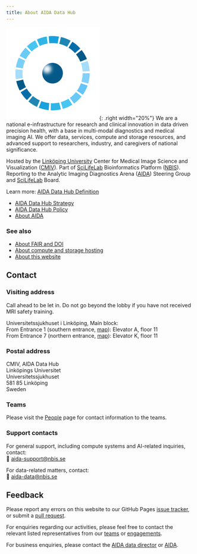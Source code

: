 ```yaml
---
title: About AIDA Data Hub
---
```

![AIDA Data Hub logo](/assets/icons/aida-icon.png){: .right width="20%"}
We are a national e-infrastructure for research and clinical innovation in data
driven precision health, with a base in multi-modal diagnostics and medical
imaging AI. We offer data, services, compute and storage resources, and advanced
support to researchers, industry, and caregivers of national significance.

Hosted by the [Linköping University](https://liu.se)
Center for Medical Image Science and Visualization ([CMIV](https://liu.se/cmiv)).
Part of [SciLifeLab](https://scilifelab.se) Bioinformatics Platform ([NBIS](https://nbis.se)).
Reporting to the Analytic Imaging Diagnostics Arena ([AIDA](/about/aida)) Steering Group
and [SciLifeLab](https://scilifelab.se) Board.

Learn more: [AIDA Data Hub Definition](../policy/definition)

* [AIDA Data Hub Strategy](../policy/strategy)
* [AIDA Data Hub Policy](../policy)
* [About AIDA](/about/engagements/aida)

### See also
* [About FAIR and DOI](fair)
* [About compute and storage hosting](hosting)
* [About this website](website)

## Contact
### Visiting address

Call ahead to be let in. Do not go beyond the lobby if you have not received MRI safety training.

Universitetssjukhuset i Linköping, Main block:  
From Entrance 1 (southern entrance, [map](https://maps.app.goo.gl/cYF2CwUdWxxjXBKMA)): Elevator A, floor 11  
From Entrance 7 (northern entrance, [map](https://maps.app.goo.gl/FWre6MALNn8Dhk1YA)): Elevator K, floor 11

### Postal address
CMIV, AIDA Data Hub  
Linköpings Universitet  
Universitetssjukhuset  
581 85 Linköping  
Sweden  

### Teams
Please visit the [People](../people) page for contact information to the teams.

### Support contacts

For general support, including compute systems and AI-related inquiries, contact:  
📧 [aida-support@nbis.se](mailto:aida-support@nbis.se)

For data-related matters, contact:  
📧 [aida-data@nbis.se](mailto:aida-data@nbis.se)

## Feedback
Please report any errors on this website to our GitHub Pages
[issue tracker](https://github.com/aidadatahub/aidadatahub.github.io/issues),
or submit a [pull request](https://github.com/aidadatahub/aidadatahub.github.io/pulls).

For enquiries regarding our activities, please feel free to contact the relevant
listed representatives from our [teams](../people) or [engagements](engagements).

For business enquiries, please contact the
[AIDA data director](mailto:aida-data-director@nbis.se) or [AIDA](mailto:aida@nbis.se).
